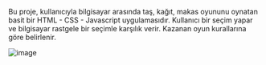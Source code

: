 Bu proje, kullanıcıyla bilgisayar arasında taş, kağıt, makas oyununu oynatan basit bir HTML - CSS - Javascript uygulamasıdır. Kullanıcı bir seçim yapar ve bilgisayar rastgele bir seçimle karşılık verir. Kazanan oyun kurallarına göre belirlenir.

![image](https://github.com/user-attachments/assets/bb10e623-b761-4441-bb19-13cc13b1674f)

